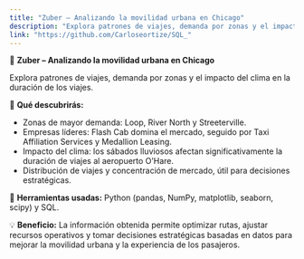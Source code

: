 ```yaml
---
title: "Zuber – Analizando la movilidad urbana en Chicago"
description: "Explora patrones de viajes, demanda por zonas y el impacto del clima en la duración de los viajes."
link: "https://github.com/Carloseortize/SQL_"
---
```

🚖 **Zuber – Analizando la movilidad urbana en Chicago**

Explora patrones de viajes, demanda por zonas y el impacto del clima en la duración de los viajes.

🔹 **Qué descubrirás:**

* Zonas de mayor demanda: Loop, River North y Streeterville.
* Empresas líderes: Flash Cab domina el mercado, seguido por Taxi Affiliation Services y Medallion Leasing.
* Impacto del clima: los sábados lluviosos afectan significativamente la duración de viajes al aeropuerto O’Hare.
* Distribución de viajes y concentración de mercado, útil para decisiones estratégicas.

🔧 **Herramientas usadas:** Python (pandas, NumPy, matplotlib, seaborn, scipy) y SQL.

💡 **Beneficio:** La información obtenida permite optimizar rutas, ajustar recursos operativos y tomar decisiones estratégicas basadas en datos para mejorar la movilidad urbana y la experiencia de los pasajeros.

